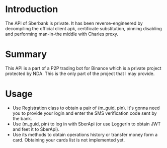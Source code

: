 # Introduction
The API of Sberbank is private. It has been reverse-engineered by decompiling the official client apk, certificate substitution, pinning disabling and performing man-in-the middle with Charles proxy.

# Summary
This API is a part of a P2P trading bot for Binance which is a private project protected by NDA. This is the only part of the project that I may provide.

# Usage
* Use Registration class to obtain a pair of (m_guid, pin). It's gonna need you to provide your login and enter the SMS verification code sent by the bank.
* Use (m_guid, pin) to log in with SberApi (or use LoggerIn to obtain JWT and feet it to SberApi).
* Use its methods to obtain operations
history or transfer money form a card. Obtaining your cards list is not implemented yet.
